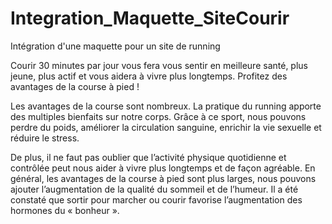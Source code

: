 # Integration_Maquette_SiteCourir
Intégration d'une maquette pour un site de running

Courir 30 minutes par jour vous fera vous sentir en meilleure santé, plus jeune, plus actif et vous aidera à vivre plus longtemps. Profitez des avantages de la course à pied !


Les avantages de la course sont nombreux.  La pratique du running apporte des multiples bienfaits sur notre corps. Grâce à ce sport, nous pouvons perdre du poids, améliorer la circulation sanguine, enrichir la vie sexuelle et réduire le stress.

De plus, il ne faut pas oublier que l’activité physique quotidienne et contrôlée peut nous aider à vivre plus longtemps et de façon agréable. En général, les avantages de la course à pied sont plus larges, nous pouvons ajouter l’augmentation de la qualité du sommeil et de l’humeur. Il a été constaté que sortir pour marcher ou courir favorise l’augmentation des hormones du « bonheur ».